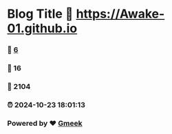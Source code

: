# Blog Title :link: https://Awake-01.github.io 
### :page_facing_up: [6](https://Awake-01.github.io/tag.html) 
### :speech_balloon: 16 
### :hibiscus: 2104 
### :alarm_clock: 2024-10-23 18:01:13 
### Powered by :heart: [Gmeek](https://github.com/Meekdai/Gmeek)
